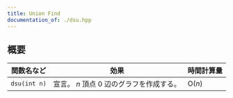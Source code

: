 ```yaml
---
title: Union Find
documentation_of: ./dsu.hpp
---
```


## 概要

| 関数名など   | 効果        | 時間計算量    |
| ------------|----------- | ------------- |
|`dsu(int n)`|宣言。 $n$ 頂点 $0$ 辺のグラフを作成する。 | $\text{O} (n)$ | 
